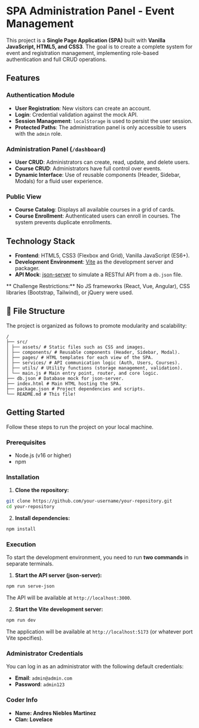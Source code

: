 #  SPA Administration Panel - Event Management

This project is a **Single Page Application (SPA)** built with **Vanilla JavaScript, HTML5, and CSS3**. The goal is to create a complete system for event and registration management, implementing role-based authentication and full CRUD operations.

##  Features

### Authentication Module
- **User Registration**: New visitors can create an account.
- **Login**: Credential validation against the mock API.
- **Session Management**: `localStorage` is used to persist the user session.
- **Protected Paths**: The administration panel is only accessible to users with the `admin` role.

###  Administration Panel (`/dashboard`)
- **User CRUD**: Administrators can create, read, update, and delete users.
- **Course CRUD**: Administrators have full control over events.
- **Dynamic Interface**: Use of reusable components (Header, Sidebar, Modals) for a fluid user experience.

###  Public View
- **Course Catalog**: Displays all available courses in a grid of cards.
- **Course Enrollment**: Authenticated users can enroll in courses. The system prevents duplicate enrollments.

##  Technology Stack

- **Frontend**: HTML5, CSS3 (Flexbox and Grid), Vanilla JavaScript (ES6+).
- **Development Environment**: [Vite](https://vitejs.dev/) as the development server and packager.
- **API Mock**: [json-server](https://github.com/typicode/json-server) to simulate a RESTful API from a `db.json` file.

** Challenge Restrictions:** No JS frameworks (React, Vue, Angular), CSS libraries (Bootstrap, Tailwind), or jQuery were used.

## 📁 File Structure

The project is organized as follows to promote modularity and scalability:

```
/
├── src/
│ ├── assets/ # Static files such as CSS and images.
│ ├── components/ # Reusable components (Header, Sidebar, Modal).
│ ├── pages/ # HTML templates for each view of the SPA.
│ ├── services/ # API communication logic (Auth, Users, Courses).
│ ├── utils/ # Utility functions (storage management, validation).
│ └── main.js # Main entry point, router, and core logic.
├── db.json # Database mock for json-server.
├── index.html # Main HTML hosting the SPA.
├── package.json # Project dependencies and scripts.
└── README.md # This file!
```

##  Getting Started

Follow these steps to run the project on your local machine.

### Prerequisites
- Node.js (v16 or higher)
- npm

### Installation
1. **Clone the repository:**
```bash
git clone https://github.com/your-username/your-repository.git
cd your-repository
```
2. **Install dependencies:**
```bash
npm install
```

### Execution
To start the development environment, you need to run **two commands** in separate terminals.

1. **Start the API server (json-server):**
```bash
npm run serve-json
```
The API will be available at `http://localhost:3000`.

2. **Start the Vite development server:**
```bash
npm run dev
```
The application will be available at `http://localhost:5173` (or whatever port Vite specifies).

### Administrator Credentials
You can log in as an administrator with the following default credentials:
- **Email**: `admin@admin.com`
- **Password**: `admin123`

### Coder Info
- **Name: Andres Niebles Martinez**
- **Clan: Lovelace**